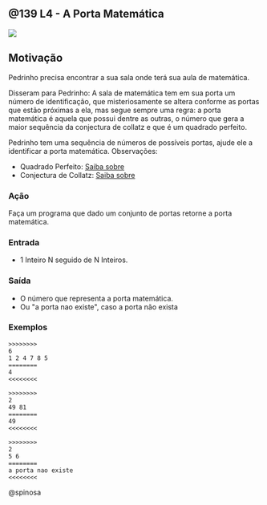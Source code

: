 ## @139 L4 - A Porta Matemática


![](https://raw.githubusercontent.com/qxcodefup/moodle/master/base/139/capa.png)

Motivação
---------

Pedrinho precisa encontrar a sua sala onde terá sua aula de matemática.

Disseram para Pedrinho: A sala de matemática tem em sua porta um número de identificação, que misteriosamente se altera conforme as portas que estão próximas a ela, mas segue sempre uma regra: a porta matemática é aquela que possui dentre as outras, o número que gera a maior sequência da conjectura de collatz e que é um quadrado perfeito. 

Pedrinho tem uma sequência de números de possíveis portas, ajude ele a identificar a porta matemática. Observações:

- Quadrado Perfeito: [Saiba
sobre](https://www.todamateria.com.br/quadrado-perfeito)
- Conjectura de Collatz: [Saiba
sobre](https://pt.wikipedia.org/wiki/Conjectura_de_Collatz)

### Ação

Faça um programa que dado um conjunto de portas retorne a porta matemática.

### Entrada

-   1 Inteiro N seguido de N Inteiros.

### Saída

-   O número que representa a porta matemática.
-   Ou \"a porta nao existe\", caso a porta não exista

### Exemplos

```
>>>>>>>>
6
1 2 4 7 8 5
========
4
<<<<<<<<

>>>>>>>>
2
49 81
========
49
<<<<<<<<

>>>>>>>>
2
5 6
========
a porta nao existe
<<<<<<<<
```

@spinosa